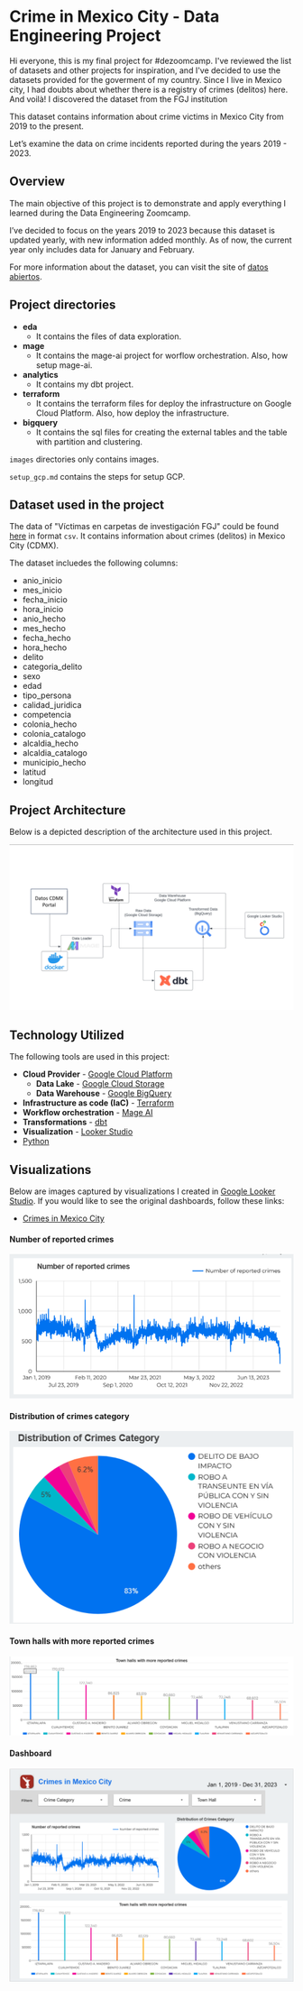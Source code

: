 # Crime in Mexico City - Data Engineering Project

Hi everyone, this is my final project for #dezoomcamp. I've reviewed the list of datasets and other projects for inspiration, and I've decided to use the datasets provided for the goverment of my country. Since I live in Mexico city, I had doubts about whether there is a registry of crimes (delitos) here. And voilà! I discovered the dataset from the FGJ institution

This dataset contains information about crime victims in Mexico City from 2019 to the present.

Let’s examine the data on crime incidents reported during the years 2019 - 2023.

## Overview

The main objective of this project is to demonstrate and apply everything I learned during the Data Engineering Zoomcamp.

I’ve decided to focus on the years 2019 to 2023 because this dataset is updated yearly, with new information added monthly. As of now, the current year only includes data for January and February.

For more information about the dataset, you can visit the site of [datos abiertos](https://datos.cdmx.gob.mx/dataset/victimas-en-carpetas-de-investigacion-fgj).

## Project directories

- **eda**
    - It contains the files of data exploration.
- **mage**
    - It contains the mage-ai project for worflow orchestration. Also, how setup mage-ai.
- **analytics**
    - It contains my dbt project.
- **terraform**
    - It contains the terraform files for deploy the infrastructure on Google Cloud Platform. Also, how deploy the infrastructure.
- **bigquery**
    - It contains the sql files for creating the external tables and the table with partition and clustering.

`images` directories only contains images. 

`setup_gcp.md` contains the steps for setup GCP.

## Dataset used in the project

The data of "Víctimas en carpetas de investigación FGJ" could be found [here](https://datos.cdmx.gob.mx/dataset/victimas-en-carpetas-de-investigacion-fgj) in format `csv`. It contains information about crimes (delitos) in Mexico City (CDMX).

The dataset incluedes the following columns:

- anio_inicio
- mes_inicio
- fecha_inicio
- hora_inicio
- anio_hecho
- mes_hecho
- fecha_hecho
- hora_hecho
- delito
- categoria_delito
- sexo
- edad
- tipo_persona
- calidad_juridica
- competencia
- colonia_hecho
- colonia_catalogo
- alcaldia_hecho
- alcaldia_catalogo
- municipio_hecho
- latitud
- longitud

## Project Architecture

Below is a depicted description of the architecture used in this project.

![](images/infra.png)

## Technology Utilized

The following tools are used in this project:

- **Cloud Provider** - [Google Cloud Platform](https://cloud.google.com/?hl=es)
    - **Data Lake** - [Google Cloud Storage](https://cloud.google.com/storage?hl=es-419)
    - **Data Warehouse** - [Google BigQuery](https://cloud.google.com/bigquery?hl=es)
- **Infrastructure as code (IaC)** - [Terraform](https://www.terraform.io/)
- **Workflow orchestration** - [Mage AI](https://www.mage.ai/)
- **Transformations** - [dbt](https://www.getdbt.com/product/dbt-cloud)
- **Visualization** - [Looker Studio](https://lookerstudio.google.com/)
- [Python](https://www.python.org/)

## Visualizations

Below are images captured by visualizations I created in [Google Looker Studio](https://lookerstudio.google.com/). If you would like to see the original dashboards, follow these links:

- [Crimes in Mexico City](https://lookerstudio.google.com/reporting/cf4102eb-297c-40cc-a5ef-2af5aa7e0db5)

#### Number of reported crimes

![](images/tile_1.png)

#### Distribution of crimes category

![](images/tile_2.png)

#### Town halls with more reported crimes

![](images/tile_3.png)

#### Dashboard 

![](images/dashboard.png)